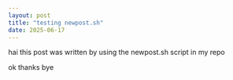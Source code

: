 ```yaml
---
layout: post
title: "testing newpost.sh"
date: 2025-06-17
---
```



hai this post was written by using the newpost.sh script in my repo

ok thanks bye
